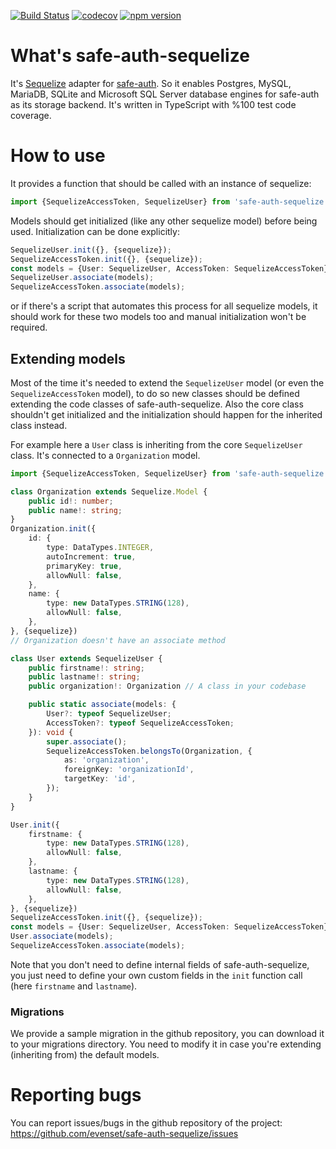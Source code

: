 [![Build Status](https://travis-ci.org/evenset/safe-auth-sequelize.svg?branch=development)](https://travis-ci.org/evenset/safe-auth-sequelize)
[![codecov](https://codecov.io/gh/evenset/safe-auth-sequelize/branch/development/graph/badge.svg)](https://codecov.io/gh/evenset/safe-auth-sequelize)
[![npm version](https://badge.fury.io/js/safe-auth-sequelize.svg)](https://badge.fury.io/js/safe-auth-sequelize)

# What's safe-auth-sequelize
It's [Sequelize](https://github.com/sequelize/sequelize) adapter for
[safe-auth](https://github.com/evenset/safe-auth). So it enables Postgres,
MySQL, MariaDB, SQLite and Microsoft SQL Server database engines for safe-auth
as its storage backend.
It's written in TypeScript with %100 test code coverage.

# How to use

It provides a function that should be called with an instance of sequelize:

```typescript
import {SequelizeAccessToken, SequelizeUser} from 'safe-auth-sequelize';
```

Models should get initialized (like any other sequelize model) before being
used. Initialization can be done explicitly:

```typescript
SequelizeUser.init({}, {sequelize});
SequelizeAccessToken.init({}, {sequelize});
const models = {User: SequelizeUser, AccessToken: SequelizeAccessToken}
SequelizeUser.associate(models);
SequelizeAccessToken.associate(models);
```

or if there's a script that automates this process for all sequelize models, it
should work for these two models too and manual initialization won't be
required.

## Extending models

Most of the time it's needed to extend the `SequelizeUser` model (or even the
`SequelizeAccessToken` model), to do so new classes should be defined extending
the code classes of safe-auth-sequelize. Also the core class shouldn't get
initialized and the initialization should happen for the inherited class
instead.

For example here a `User` class is inheriting from the core `SequelizeUser`
class. It's connected to a `Organization` model.

```typescript
import {SequelizeAccessToken, SequelizeUser} from 'safe-auth-sequelize';

class Organization extends Sequelize.Model {
    public id!: number;
    public name!: string;
}
Organization.init({
    id: {
        type: DataTypes.INTEGER,
        autoIncrement: true,
        primaryKey: true,
        allowNull: false,
    },
    name: {
        type: new DataTypes.STRING(128),
        allowNull: false,
    },
}, {sequelize})
// Organization doesn't have an associate method

class User extends SequelizeUser {
    public firstname!: string;
    public lastname!: string;
    public organization!: Organization // A class in your codebase

    public static associate(models: {
        User?: typeof SequelizeUser;
        AccessToken?: typeof SequelizeAccessToken;
    }): void {
        super.associate();
        SequelizeAccessToken.belongsTo(Organization, {
            as: 'organization',
            foreignKey: 'organizationId',
            targetKey: 'id',
        });
    }
}

User.init({
    firstname: {
        type: new DataTypes.STRING(128),
        allowNull: false,
    },
    lastname: {
        type: new DataTypes.STRING(128),
        allowNull: false,
    },
}, {sequelize})
SequelizeAccessToken.init({}, {sequelize});
const models = {User: SequelizeUser, AccessToken: SequelizeAccessToken}
User.associate(models);
SequelizeAccessToken.associate(models);
```

Note that you don't need to define internal fields of safe-auth-sequelize,
you just need to define your own custom fields in the `init` function call
(here `firstname` and `lastname`).

### Migrations

We provide a sample migration in the github repository, you can download it to
your migrations directory.
You need to modify it in case you're extending (inheriting from) the default
models.


# Reporting bugs

You can report issues/bugs in the github repository of the project:
https://github.com/evenset/safe-auth-sequelize/issues
